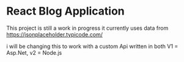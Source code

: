 # React Blog Application

This project is still a work in progress it currently uses data from https://jsonplaceholder.typicode.com/

i will be changing this to work with a custom Api written in both  V1 = Asp.Net, v2 = Node.js

